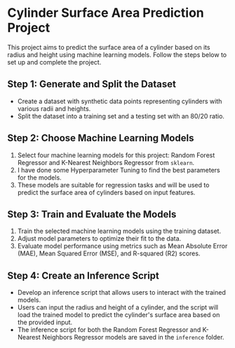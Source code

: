 
# Cylinder Surface Area Prediction Project

This project aims to predict the surface area of a cylinder based on its radius and height using machine learning models. Follow the steps below to set up and complete the project.

## Step 1: Generate and Split the Dataset

- Create a dataset with synthetic data points representing cylinders with various radii and heights.
- Split the dataset into a training set and a testing set with an 80/20 ratio.

## Step 2: Choose Machine Learning Models

1. Select four machine learning models for this project: Random Forest Regressor and K-Nearest Neighbors Regressor from `sklearn`.
2. I have done some Hyperparameter Tuning to find the best parameters for the models.
3. These models are suitable for regression tasks and will be used to predict the surface area of cylinders based on input features.

## Step 3: Train and Evaluate the Models

1. Train the selected machine learning models using the training dataset.
2. Adjust model parameters to optimize their fit to the data.
3. Evaluate model performance using metrics such as Mean Absolute Error (MAE), Mean Squared Error (MSE), and R-squared (R2) scores.

## Step 4: Create an Inference Script

- Develop an inference script that allows users to interact with the trained models.
- Users can input the radius and height of a cylinder, and the script will load the trained model to predict the cylinder's surface area based on the provided input.
- The inference script for both the Random Forest Regressor and K-Nearest Neighbors Regressor models are saved in the `inference` folder.


